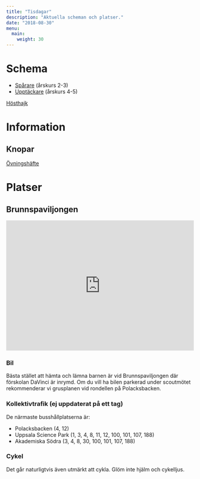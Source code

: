 ```yaml
---
title: "Tisdagar"
description: "Aktuella scheman och platser."
date: "2018-08-30"
menu:
  main:
    weight: 30
---
```

# Schema

- [Spårare](/tisdagar/2021-t2-spar.pdf) (årskurs 2-3)
- [Upptäckare](/tisdagar/2021-t2-uppt.pdf) (årskurs 4-5)

[Hösthajk](/tisdagar/hosthajk-2021-infolapp.pdf)

# Information
## Knopar
[Övningshäfte](/tisdagar/knophafte.pdf)

# Platser

## Brunnspaviljongen
<iframe style="display: block; padding: 0; width: 100%; height: 350px" frameborder="0" scrolling="no" marginheight="0" marginwidth="0" src="https://www.openstreetmap.org/export/embed.html?bbox=17.625567913055423%2C59.83777534471274%2C17.66732454299927%2C59.84929867502033&amp;layer=mapnik&amp;marker=59.84353057849807%2C17.64645207054889" style="border: 1px solid black"></iframe>

### Bil

Bästa stället att hämta och lämna barnen är vid Brunnspaviljongen där förskolan DaVinci är inrymd.
Om du vill ha bilen parkerad under scoutmötet rekommenderar vi grusplanen vid rondellen på Polacksbacken.

### Kollektivtrafik (ej uppdaterat på ett tag)
De närmaste busshållplatserna är:
- Polacksbacken (4, 12)
- Uppsala Science Park (1, 3, 4, 8, 11, 12, 100, 101, 107, 188)
- Akademiska Södra (3, 4, 8, 30, 100, 101, 107, 188)

### Cykel
Det går naturligtvis även utmärkt att cykla. Glöm inte hjälm och cykelljus.

<!--
## Tipptoppen

<iframe width="100%" height="350" frameborder="0" scrolling="no" marginheight="0" marginwidth="0" src="http://www.openstreetmap.org/export/embed.html?bbox=17.699596881866455%2C59.94623172188174%2C17.720818519592285%2C59.95562263159437&amp;layer=mapnik&amp;marker=59.95092750932465%2C17.71020770072937" style="border: 1px solid black"></iframe>

## Tegelgatan 29

<iframe width="100%" height="350" frameborder="0" scrolling="no" marginheight="0" marginwidth="0" src="http://www.openstreetmap.org/export/embed.html?bbox=17.609013319015503%2C59.84782210062049%2C17.619624137878414%2C59.85253182083651&amp;layer=mapnik&amp;marker=59.8501770440428%2C17.61431872844696" style="border: 1px solid black"></iframe>
-->
